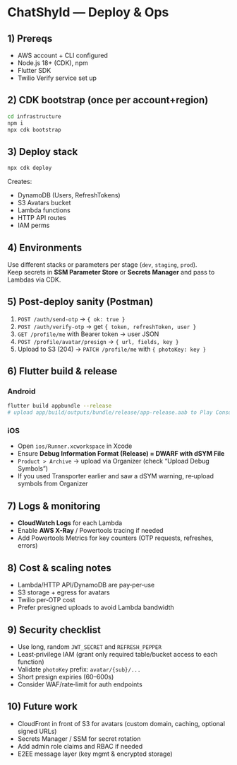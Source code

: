 # ChatShyld — Deploy & Ops

## 1) Prereqs

- AWS account + CLI configured
- Node.js 18+ (CDK), npm
- Flutter SDK
- Twilio Verify service set up

## 2) CDK bootstrap (once per account+region)

```bash
cd infrastructure
npm i
npx cdk bootstrap
```

## 3) Deploy stack

```bash
npx cdk deploy
```

Creates:
- DynamoDB (Users, RefreshTokens)
- S3 Avatars bucket
- Lambda functions
- HTTP API routes
- IAM perms

## 4) Environments

Use different stacks or parameters per stage (`dev`, `staging`, `prod`).  
Keep secrets in **SSM Parameter Store** or **Secrets Manager** and pass to Lambdas via CDK.

## 5) Post‑deploy sanity (Postman)

1. `POST /auth/send-otp` → `{ ok: true }`
2. `POST /auth/verify-otp` → get `{ token, refreshToken, user }`
3. `GET /profile/me` with Bearer token → user JSON
4. `POST /profile/avatar/presign` → `{ url, fields, key }`
5. Upload to S3 (204) → `PATCH /profile/me` with `{ photoKey: key }`

## 6) Flutter build & release

### Android
```bash
flutter build appbundle --release
# upload app/build/outputs/bundle/release/app-release.aab to Play Console
```

### iOS
- Open `ios/Runner.xcworkspace` in Xcode
- Ensure **Debug Information Format (Release) = DWARF with dSYM File**
- `Product > Archive` → upload via Organizer (check “Upload Debug Symbols”)
- If you used Transporter earlier and saw a dSYM warning, re‑upload symbols from Organizer

## 7) Logs & monitoring

- **CloudWatch Logs** for each Lambda
- Enable **AWS X-Ray** / Powertools tracing if needed
- Add Powertools Metrics for key counters (OTP requests, refreshes, errors)

## 8) Cost & scaling notes

- Lambda/HTTP API/DynamoDB are pay‑per‑use
- S3 storage + egress for avatars
- Twilio per‑OTP cost
- Prefer presigned uploads to avoid Lambda bandwidth

## 9) Security checklist

- Use long, random `JWT_SECRET` and `REFRESH_PEPPER`
- Least‑privilege IAM (grant only required table/bucket access to each function)
- Validate `photoKey` prefix: `avatar/{sub}/...`
- Short presign expiries (60–600s)
- Consider WAF/rate‑limit for auth endpoints

## 10) Future work

- CloudFront in front of S3 for avatars (custom domain, caching, optional signed URLs)
- Secrets Manager / SSM for secret rotation
- Add admin role claims and RBAC if needed
- E2EE message layer (key mgmt & encrypted storage)
